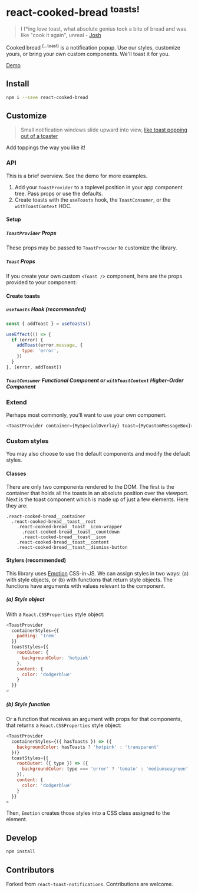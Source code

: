 # react-cooked-bread <sup>toasts!</sup>

> I f\*ing love toast, what absolute genius took a bite of bread and was like "cook it again", unreal - [Josh](https://twitter.com/LoserCrew/status/1039294149667770368?s=20)

Cooked bread <sup>(...toast)</sup> is a notification popup. Use our styles, customize yours, or bring your own custom components. We'll toast it for you.

[Demo]()

## Install

```sh
npm i --save react-cooked-bread
```

## Customize

> Small notification windows slide upward into view, [like toast popping out of a toaster](https://en.wikipedia.org/wiki/Pop-up_notification)

Add toppings the way you like it!

### API

This is a brief overview. See the demo for more examples.

1. Add your `ToastProvider` to a toplevel position in your app component tree. Pass props or use the defaults.
1. Create toasts with the `useToasts` hook, the `ToastConsumer`, or the `withToastContext` HOC.

#### Setup

##### `ToastProvider` Props

These props may be passed to `ToastProvider` to customize the library.

##### `Toast` Props

If you create your own custom `<Toast />` component, here are the props provided to your component:

#### Create toasts

##### `useToasts` Hook (recommended)

```js
const { addToast } = useToasts()

useEffect(() => {
  if (error) {
    addToast(error.message, {
      type: 'error',
    })
  }
}, [error, addToast])
```

##### `ToastConsumer` Functional Component or `withToastContext` Higher-Order Component

### Extend

Perhaps most commonly, you'll want to use your own component.

```js
<ToastProvider container={MySpecialOverlay} toast={MyCustomMessageBox}>
```

### Custom styles

You may also choose to use the default components and modify the default styles.

#### Classes

There are only two components rendered to the DOM. The first is the container that holds all the toasts in an absolute position over the viewport. Next is the toast component which is made up of just a few elements. Here they are:

```
.react-cooked-bread__container
  .react-cooked-bread__toast__root
    .react-cooked-bread__toast__icon-wrapper
      .react-cooked-bread__toast__countdown
      .react-cooked-bread__toast__icon
    .react-cooked-bread__toast__content
    .react-cooked-bread__toast__dismiss-button
```

#### Stylers (recommended)

This library uses [Emotion](https://github.com/emotion-js/emotion) CSS-in-JS. We can assign styles in two ways: (a) with style objects, or (b) with functions that return style objects. The functions have arguments with values relevant to the component.

##### (a) Style object

With a `React.CSSProperties` style object:

```js
<ToastProvider
  containerStyles={{
    padding: '1rem'
  }}
  toastStyles={{
    rootOuter: {
      backgroundColor: 'hotpink'
    },
    content: {
      color: 'dodgerblue'
    }
  }}
>
```

##### (b) Style function

Or a function that receives an argument with props for that components, that returns a `React.CSSProperties` style object:

```js
<ToastProvider
  containerStyles={({ hasToasts }) => ({
    backgroundColor: hasToasts ? 'hotpink' : 'transparent'
  })}
  toastStyles={{
    rootOuter: ({ type }) => ({
      backgroundColor: type === 'error' ? 'tomato' : 'mediumseagreen'
    }),
    content: {
      color: 'dodgerblue'
    }
  }}
>
```

Then, `Emotion` creates those styles into a CSS class assigned to the element.

## Develop

```sh
npm install
```

## Contributors

Forked from `react-toast-notifications`. Contributions are welcome.
